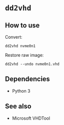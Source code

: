 # `dd2vhd`

## How to use

Convert:

```
dd2vhd nvme0n1
```

Restore raw image:

```
dd2vhd --undo nvme0n1.vhd
```

## Dependencies

- Python 3

## See also

* Microsoft VHDTool
